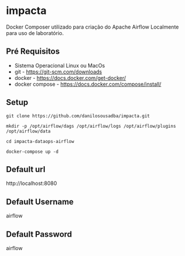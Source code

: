 # impacta
Docker Composer utilizado para criação do Apache Airflow Localmente para uso de laboratório.


## Pré Requisitos
- Sistema Operacional Linux ou MacOs
- git               - https://git-scm.com/downloads
- docker            - https://docs.docker.com/get-docker/
- docker compose    - https://docs.docker.com/compose/install/

## Setup
```
git clone https://github.com/danilosousadba/impacta.git
```
```
mkdir -p /opt/airflow/dags /opt/airflow/logs /opt/airflow/plugins /opt/airflow/data
```
```
cd impacta-dataops-airflow
```
```
docker-compose up -d
```
## Default url
http://localhost:8080

## Default Username
airflow

## Default Password
airflow
